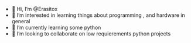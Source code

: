 - 👋 Hi, I’m @Erasitox
- 👀 I’m interested in learning things about programming , and hardware in general
- 🌱 I’m currently learning some python
- 💞️ I’m looking to collaborate on low requierements python projects

<!---
Erasitox/Erasitox is a ✨ special ✨ repository because its `README.md` (this file) appears on your GitHub profile.
You can click the Preview link to take a look at your changes.
--->

